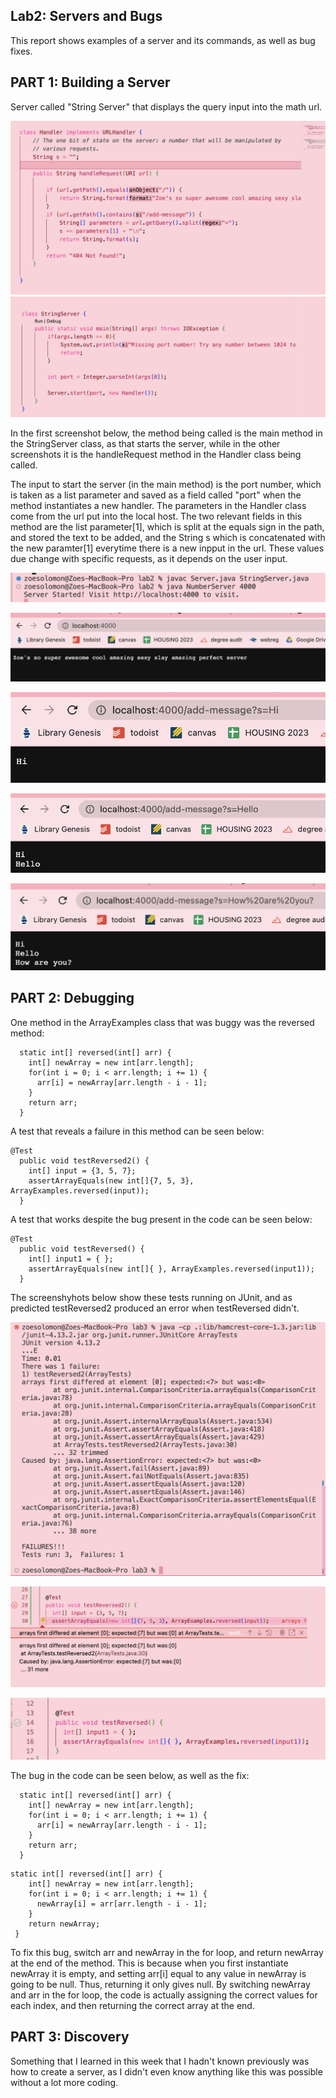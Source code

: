 ## Lab2: Servers and Bugs

This report shows examples of a server and its commands, as well as bug fixes.

## PART 1: Building a Server

Server called "String Server" that displays the query input into the math url.

![Image](handler.png)
![Image](server.png)

In the first screenshot below, the method being called is the main method in the StringServer class, as that starts the server, while in the other screenshots it is the handleRequest method in the Handler class being called. 

The input to start the server (in the main method) is the port number, which is taken as a list parameter and saved as a field called "port" when the method instantiates a new handler. The parameters in the Handler class come from the url put into the local host. The two relevant fields in this method are the list parameter[1], which is split at the equals sign in the path, and stored the text to be added, and the String s which is concatenated with the new paramter[1] everytime there is a new inpput in the url. These values due change with specific requests, as it depends on the user input.

![Image](start.png)

![Image](serverhome.png)

![Image](hi.png)

![Image](hello.png)

![Image](how.png)

## PART 2: Debugging

One method in the ArrayExamples class that was buggy was the reversed method:

```
  static int[] reversed(int[] arr) {
    int[] newArray = new int[arr.length];
    for(int i = 0; i < arr.length; i += 1) {
      arr[i] = newArray[arr.length - i - 1];
    }
    return arr;
  }
```
A test that reveals a failure in this method can be seen below:

```
@Test
  public void testReversed2() {
    int[] input = {3, 5, 7};
    assertArrayEquals(new int[]{7, 5, 3}, ArrayExamples.reversed(input));
  }
```
A test that works despite the bug present in the code can be seen below:

```
@Test
  public void testReversed() {
    int[] input1 = { };
    assertArrayEquals(new int[]{ }, ArrayExamples.reversed(input1));
  }
```
The screenshyhots below show these tests running on JUnit, and as predicted testReversed2 produced an error when testReversed didn't.

![Image](test1.png)

![Image](test2.png)

![Image](test3.png)

The bug in the code can be seen below, as well as the fix:

```
  static int[] reversed(int[] arr) {
    int[] newArray = new int[arr.length];
    for(int i = 0; i < arr.length; i += 1) {
      arr[i] = newArray[arr.length - i - 1];
    }
    return arr;
  }
```
```
static int[] reversed(int[] arr) {
    int[] newArray = new int[arr.length];
    for(int i = 0; i < arr.length; i += 1) {
      newArray[i] = arr[arr.length - i - 1];
    }
    return newArray;
 }
```

To fix this bug, switch arr and newArray in the for loop, and return newArray at the end of the method. This is because when you first instantiate newArray it is empty, and setting arr[i] equal to any value in newArray is going to be null. Thus, returning it only gives null. By switching newArray and arr in the for loop, the code is actually assigning the correct values for each index, and then returning the correct array at the end.


## PART 3: Discovery

Something that I learned in this week that I hadn't known previously was how to create a server, as I didn't even know anything like this was possible without a lot more coding.





